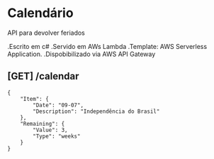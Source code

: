 # Calendário

API para devolver feriados

.Escrito em c#
.Servido em AWs Lambda
    .Template: AWS Serverless Application. 
.Dispobibilizado via AWS API Gateway

## [GET] /calendar

```
{
    "Item": {
        "Date": "09-07",
        "Description": "Independência do Brasil"
    },
    "Remaining": {
        "Value": 3,
        "Type": "weeks"
    }
}
```
